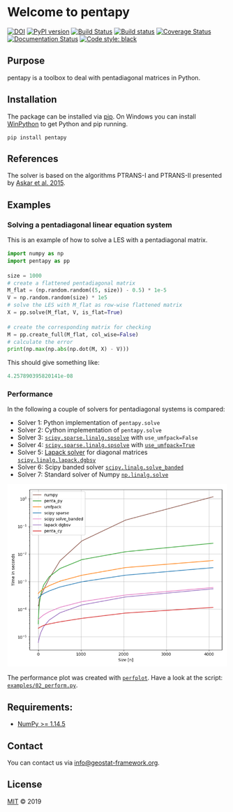 # Welcome to pentapy

[![DOI](https://zenodo.org/badge/DOI/10.5281/zenodo.2587158.svg)](https://doi.org/10.5281/zenodo.2587158)
[![PyPI version](https://badge.fury.io/py/pentapy.svg)](https://badge.fury.io/py/pentapy)
[![Build Status](https://travis-ci.org/GeoStat-Framework/pentapy.svg?branch=master)](https://travis-ci.org/GeoStat-Framework/pentapy)
[![Build status](https://ci.appveyor.com/api/projects/status/yyfgn9dgxcoolp97/branch/master?svg=true)](https://ci.appveyor.com/project/GeoStat-Framework/pentapy/branch/master)
[![Coverage Status](https://coveralls.io/repos/github/GeoStat-Framework/pentapy/badge.svg?branch=master)](https://coveralls.io/github/GeoStat-Framework/pentapy?branch=master)
[![Documentation Status](https://readthedocs.org/projects/pentapy/badge/?version=latest)](https://geostat-framework.readthedocs.io/projects/pentapy/en/latest/?badge=latest)
[![Code style: black](https://img.shields.io/badge/code%20style-black-000000.svg)](https://github.com/ambv/black)


## Purpose

pentapy is a toolbox to deal with pentadiagonal matrices in Python.


## Installation

The package can be installed via [pip][pip_link].
On Windows you can install [WinPython][winpy_link] to get
Python and pip running.

    pip install pentapy


## References

The solver is based on the algorithms PTRANS-I and PTRANS-II
presented by [Askar et al. 2015][ref_link].

[ref_link]: http://dx.doi.org/10.1155/2015/232456


## Examples

### Solving a pentadiagonal linear equation system

This is an example of how to solve a LES with a pentadiagonal matrix.

```python
import numpy as np
import pentapy as pp

size = 1000
# create a flattened pentadiagonal matrix
M_flat = (np.random.random((5, size)) - 0.5) * 1e-5
V = np.random.random(size) * 1e5
# solve the LES with M_flat as row-wise flattened matrix
X = pp.solve(M_flat, V, is_flat=True)

# create the corresponding matrix for checking
M = pp.create_full(M_flat, col_wise=False)
# calculate the error
print(np.max(np.abs(np.dot(M, X) - V)))
```

This should give something like:
```python
4.257890395820141e-08
```

### Performance

In the following a couple of solvers for pentadiagonal systems is compared:

* Solver 1: Python implementation of ``pentapy.solve``
* Solver 2: Cython implementation of ``pentapy.solve``
* Solver 3: [``scipy.sparse.linalg.spsolve``](http://scipy.github.io/devdocs/generated/scipy.sparse.linalg.spsolve.html) with ``use_umfpack=False``
* Solver 4: [``scipy.sparse.linalg.spsolve``](http://scipy.github.io/devdocs/generated/scipy.sparse.linalg.spsolve.html) with [``use_umfpack=True``](https://scikit-umfpack.github.io/scikit-umfpack/)
* Solver 5: [Lapack solver](http://www.netlib.org/lapack/explore-html/d3/d49/group__double_g_bsolve_gafa35ce1d7865b80563bbed6317050ad7.html) for diagonal matrices [``scipy.linalg.lapack.dgbsv``](scipy.github.io/devdocs/generated/scipy.linalg.lapack.dgbsv.html)
* Solver 6: Scipy banded solver [``scipy.linalg.solve_banded``](scipy.github.io/devdocs/generated/scipy.linalg.solve_banded.html)
* Solver 7: Standard solver of Numpy [``np.linalg.solve``](https://www.numpy.org/devdocs/reference/generated/numpy.linalg.solve.html)

<p align="center">
<img src="https://raw.githubusercontent.com/GeoStat-Framework/pentapy/master/examples/perfplot.png" alt="Performance" width="600px"/>
</p>

The performance plot was created with [``perfplot``](https://github.com/nschloe/perfplot).
Have a look at the script: [``examples/02_perform.py``](https://github.com/GeoStat-Framework/pentapy/blob/master/examples/02_perform.py).



## Requirements:

- [NumPy >= 1.14.5](https://www.numpy.org)


## Contact

You can contact us via <info@geostat-framework.org>.


## License

[MIT][licence_link] © 2019

[pip_link]: https://pypi.org/project/pentapy
[winpy_link]: https://winpython.github.io/
[licence_link]: https://github.com/GeoStat-Framework/pentapy/blob/master/LICENSE
